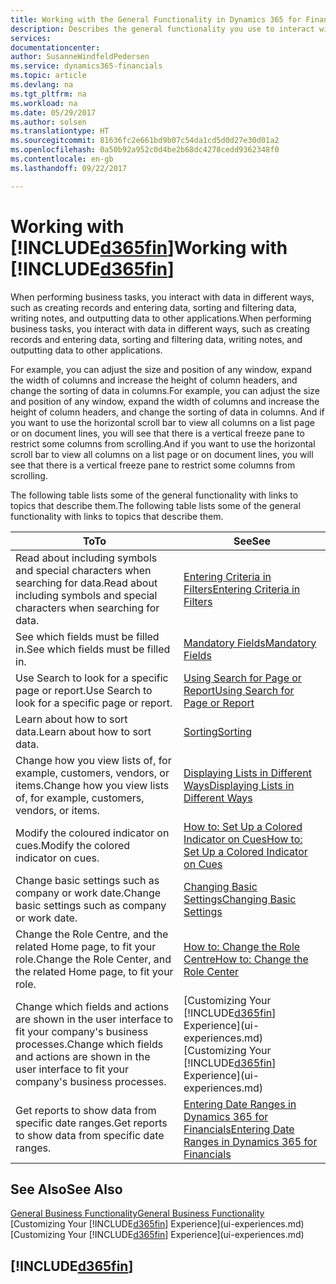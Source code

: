 ```yaml
---
title: Working with the General Functionality in Dynamics 365 for Financials | Microsoft Docs
description: Describes the general functionality you use to interact with data in Financials, such as entering values, sorting data, and changing views.
services: 
documentationcenter: 
author: SusanneWindfeldPedersen
ms.service: dynamics365-financials
ms.topic: article
ms.devlang: na
ms.tgt_pltfrm: na
ms.workload: na
ms.date: 05/29/2017
ms.author: solsen
ms.translationtype: HT
ms.sourcegitcommit: 81636fc2e661bd9b07c54da1cd5d0d27e30d01a2
ms.openlocfilehash: 0a50b92a952c0d4be2b68dc4278cedd9362348f0
ms.contentlocale: en-gb
ms.lasthandoff: 09/22/2017

---
```

# <a name="working-with-included365finincludesd365finlongmdmd"></a><span data-ttu-id="421e3-103">Working with [!INCLUDE[d365fin](includes/d365fin_long_md.md)]</span><span class="sxs-lookup"><span data-stu-id="421e3-103">Working with [!INCLUDE[d365fin](includes/d365fin_long_md.md)]</span></span>
<span data-ttu-id="421e3-104">When performing business tasks, you interact with data in different ways, such as creating records and entering data, sorting and filtering data, writing notes, and outputting data to other applications.</span><span class="sxs-lookup"><span data-stu-id="421e3-104">When performing business tasks, you interact with data in different ways, such as creating records and entering data, sorting and filtering data, writing notes, and outputting data to other applications.</span></span>

<span data-ttu-id="421e3-105">For example, you can adjust the size and position of any window, expand the width of columns and increase the height of column headers, and change the sorting of data in columns.</span><span class="sxs-lookup"><span data-stu-id="421e3-105">For example, you can adjust the size and position of any window, expand the width of columns and increase the height of column headers, and change the sorting of data in columns.</span></span> <span data-ttu-id="421e3-106">And if you want to use the horizontal scroll bar to view all columns on a list page or on document lines, you will see that there is a vertical freeze pane to restrict some columns from scrolling.</span><span class="sxs-lookup"><span data-stu-id="421e3-106">And if you want to use the horizontal scroll bar to view all columns on a list page or on document lines, you will see that there is a vertical freeze pane to restrict some columns from scrolling.</span></span>

<span data-ttu-id="421e3-107">The following table lists some of the general functionality with links to topics that describe them.</span><span class="sxs-lookup"><span data-stu-id="421e3-107">The following table lists some of the general functionality with links to topics that describe them.</span></span>

| <span data-ttu-id="421e3-108">To</span><span class="sxs-lookup"><span data-stu-id="421e3-108">To</span></span> | <span data-ttu-id="421e3-109">See</span><span class="sxs-lookup"><span data-stu-id="421e3-109">See</span></span> |
| --- | --- |
| <span data-ttu-id="421e3-110">Read about including symbols and special characters when searching for data.</span><span class="sxs-lookup"><span data-stu-id="421e3-110">Read about including symbols and special characters when searching for data.</span></span> |[<span data-ttu-id="421e3-111">Entering Criteria in Filters</span><span class="sxs-lookup"><span data-stu-id="421e3-111">Entering Criteria in Filters</span></span>](ui-enter-criteria-filters.md) |
| <span data-ttu-id="421e3-112">See which fields must be filled in.</span><span class="sxs-lookup"><span data-stu-id="421e3-112">See which fields must be filled in.</span></span> |[<span data-ttu-id="421e3-113">Mandatory Fields</span><span class="sxs-lookup"><span data-stu-id="421e3-113">Mandatory Fields</span></span>](ui-mandatory-fields.md) |
| <span data-ttu-id="421e3-114">Use Search to look for a specific page or report.</span><span class="sxs-lookup"><span data-stu-id="421e3-114">Use Search to look for a specific page or report.</span></span> |[<span data-ttu-id="421e3-115">Using Search for Page or Report</span><span class="sxs-lookup"><span data-stu-id="421e3-115">Using Search for Page or Report</span></span>](ui-search.md) |
| <span data-ttu-id="421e3-116">Learn about how to sort data.</span><span class="sxs-lookup"><span data-stu-id="421e3-116">Learn about how to sort data.</span></span> |[<span data-ttu-id="421e3-117">Sorting</span><span class="sxs-lookup"><span data-stu-id="421e3-117">Sorting</span></span>](ui-sorting.md) |
| <span data-ttu-id="421e3-118">Change how you view lists of, for example, customers, vendors, or items.</span><span class="sxs-lookup"><span data-stu-id="421e3-118">Change how you view lists of, for example, customers, vendors, or items.</span></span> |[<span data-ttu-id="421e3-119">Displaying Lists in Different Ways</span><span class="sxs-lookup"><span data-stu-id="421e3-119">Displaying Lists in Different Ways</span></span>](across-display-lists-different-views.md) |
| <span data-ttu-id="421e3-120">Modify the coloured indicator on cues.</span><span class="sxs-lookup"><span data-stu-id="421e3-120">Modify the colored indicator on cues.</span></span> |[<span data-ttu-id="421e3-121">How to: Set Up a Colored Indicator on Cues</span><span class="sxs-lookup"><span data-stu-id="421e3-121">How to: Set Up a Colored Indicator on Cues</span></span>](ui-how-setup-colored-indicator-cues.md) |
| <span data-ttu-id="421e3-122">Change basic settings such as company or work date.</span><span class="sxs-lookup"><span data-stu-id="421e3-122">Change basic settings such as company or work date.</span></span> |[<span data-ttu-id="421e3-123">Changing Basic Settings</span><span class="sxs-lookup"><span data-stu-id="421e3-123">Changing Basic Settings</span></span>](ui-change-basic-settings.md) |
| <span data-ttu-id="421e3-124">Change the Role Centre, and the related Home page, to fit your role.</span><span class="sxs-lookup"><span data-stu-id="421e3-124">Change the Role Center, and the related Home page, to fit your role.</span></span> |[<span data-ttu-id="421e3-125">How to: Change the Role Centre</span><span class="sxs-lookup"><span data-stu-id="421e3-125">How to: Change the Role Center</span></span>](change-role.md) |
| <span data-ttu-id="421e3-126">Change which fields and actions are shown in the user interface to fit your company's business processes.</span><span class="sxs-lookup"><span data-stu-id="421e3-126">Change which fields and actions are shown in the user interface to fit your company's business processes.</span></span> |<span data-ttu-id="421e3-127">[Customizing Your [!INCLUDE[d365fin](includes/d365fin_md.md)] Experience](ui-experiences.md)</span><span class="sxs-lookup"><span data-stu-id="421e3-127">[Customizing Your [!INCLUDE[d365fin](includes/d365fin_md.md)] Experience](ui-experiences.md)</span></span> |
| <span data-ttu-id="421e3-128">Get reports to show data from specific date ranges.</span><span class="sxs-lookup"><span data-stu-id="421e3-128">Get reports to show data from specific date ranges.</span></span> |[<span data-ttu-id="421e3-129">Entering Date Ranges in Dynamics 365 for Financials</span><span class="sxs-lookup"><span data-stu-id="421e3-129">Entering Date Ranges in Dynamics 365 for Financials</span></span>](ui-enter-date-ranges.md) |

## <a name="see-also"></a><span data-ttu-id="421e3-130">See Also</span><span class="sxs-lookup"><span data-stu-id="421e3-130">See Also</span></span>
[<span data-ttu-id="421e3-131">General Business Functionality</span><span class="sxs-lookup"><span data-stu-id="421e3-131">General Business Functionality</span></span>](ui-across-business-areas.md)  
<span data-ttu-id="421e3-132">[Customizing Your [!INCLUDE[d365fin](includes/d365fin_md.md)] Experience](ui-experiences.md)</span><span class="sxs-lookup"><span data-stu-id="421e3-132">[Customizing Your [!INCLUDE[d365fin](includes/d365fin_md.md)] Experience](ui-experiences.md)</span></span>  

## [!INCLUDE[d365fin](includes/free_trial_md.md)]


